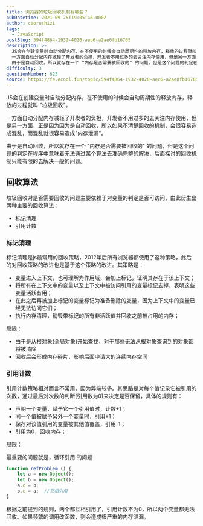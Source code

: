 ```yaml
---
title: 浏览器的垃圾回收机制有哪些？
pubDatetime: 2021-09-25T19:05:46.000Z
author: caorushizi
tags:
  - JavaScript
postSlug: 594f4864-1932-4020-aec6-a2ae0fb16765
description: >-
  JS会在创建变量时自动分配内存，在不使用的时候会自动周期性的释放内存，释放的过程就叫 "垃圾回收"。
  一方面自动分配内存减轻了开发者的负担，开发者不用过多的去关注内存使用，但是另一方面，正是因为因为是自动回收，所以如果不清楚回收的机制，会很容易造成混乱，而混乱就很容易造成"内存泄漏"。
  由于是自动回收，所以就存在一个 "内存是否需要被回收的" 的问题，但是这个问题的判定在程序中意味着无法通过某个算
difficulty: 3
questionNumber: 625
source: https://fe.ecool.fun/topic/594f4864-1932-4020-aec6-a2ae0fb16765
---
```


JS会在创建变量时自动分配内存，在不使用的时候会自动周期性的释放内存，释放的过程就叫 "垃圾回收"。

一方面自动分配内存减轻了开发者的负担，开发者不用过多的去关注内存使用，但是另一方面，正是因为因为是自动回收，所以如果不清楚回收的机制，会很容易造成混乱，而混乱就很容易造成"内存泄漏"。

由于是自动回收，所以就存在一个 "内存是否需要被回收的" 的问题，但是这个问题的判定在程序中意味着无法通过某个算法去准确完整的解决，后面探讨的回收机制只能有限的去解决一般的问题。

## 回收算法

垃圾回收对是否需要回收的问题主要依赖于对变量的判定是否可访问，由此衍生出两种主要的回收算法：

* 标记清理
* 引用计数

### 标记清理

标记清理是js最常用的回收策略，2012年后所有浏览器都使用了这种策略，此后的对回收策略的改进也是基于这个策略的改进。其策略是：

* 变量进入上下文，也可理解为作用域，会加上标记，证明其存在于该上下文；
* 将所有在上下文中的变量以及上下文中被访问引用的变量标记去掉，表明这些变量活跃有用；
* 在此之后再被加上标记的变量标记为准备删除的变量，因为上下文中的变量已经无法访问它们；
* 执行内存清理，销毁带标记的所有非活跃值并回收之前被占用的内存；

局限：

* 由于是从根对象(全局对象)开始查找，对于那些无法从根对象查询到的对象都将被清除
* 回收后会形成内存碎片，影响后面申请大的连续内存空间

### 引用计数

引用计数策略相对而言不常用，因为弊端较多。其思路是对每个值记录它被引用的次数，通过最后对次数的判断(引用数为0)来决定是否保留，具体的规则有：

* 声明一个变量，赋予它一个引用值时，计数+1；
* 同一个值被赋予另外一个变量时，引用+1；
* 保存对该值引用的变量被其他值覆盖，引用-1；
* 引用为0，回收内存；

局限：

最重要的问题就是，循环引用 的问题

```js
function refProblem () {
    let a = new Object();
    let b = new Object();
    a.c = b;
    b.c = a;  //互相引用
}
```

根据之前提到的规则，两个都互相引用了，引用计数不为0，所以两个变量都无法回收。如果频繁的调用改函数，则会造成很严重的内存泄漏。


